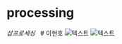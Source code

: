 # processing
_삽프로세싱_
   # 이현호
 ![텍스트](https://thestrings.kr/wp-content/uploads/2018/01/1200px-Gibson_logo.svg_-1.png)
 ![텍스트]()
